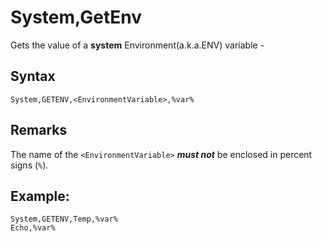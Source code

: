 # System,GetEnv #
Gets the value of a **system** Environment(a.k.a.ENV) variable -
## Syntax ##
```
System,GETENV,<EnvironmentVariable>,%var%
```

## Remarks ##
The name of the `<EnvironmentVariable>` _**must not**_ be enclosed in percent signs (`%`).

## Example: ##
```
System,GETENV,Temp,%var%
Echo,%var%
```